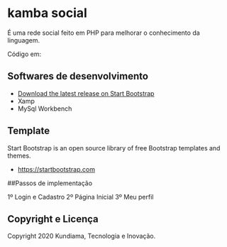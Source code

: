 # kamba social 

É uma rede social feito em PHP para melhorar o conhecimento da linguagem.

Código em:

## Softwares de desenvolvimento

* [Download the latest release on Start Bootstrap](https://startbootstrap.com/template-overviews/scrolling-nav/)
* Xamp
* MySql Workbench

## Template 

Start Bootstrap is an open source library of free Bootstrap templates and themes. 

* https://startbootstrap.com

##Passos de implementação

1º Login e Cadastro
2º Página Inicial
3º Meu perfil

## Copyright e Licença

Copyright 2020 Kundiama, Tecnologia e Inovação. 

